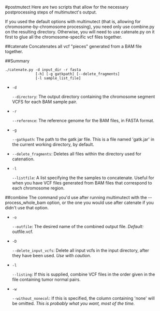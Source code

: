 #postmutect
Here are two scripts that allow for the necessary postprocessing steps of
multimutect's output.

If you used the default options with multimutect (that is, allowing for 
chromosome-by-chromosome processing), you need only use combine.py on the
resulting directory. Otherwise, you will need to use catenate.py on it first
to glue all the chromosome-specific vcf files together.

##catenate
Concatenates all vcf "pieces" generated from a BAM file together.

##Summary
```
./catenate.py -d input_dir -r fasta
              [-h] [-g gatkpath] [--delete_fragments] 
              [-l sample_list_file]
```
- `-d`

  `--directory`: The output directory containing the chromosome segment VCFS
  for each BAM sample pair.


- `-r`

  `--reference`: The reference genome for the BAM files, in FASTA format.

- `-g`

  `--gatkpath`: The path to the gatk jar file. This is a file named 'gatk.jar'
  in the current working directory, by default.

- `--delete_fragments`: Deletes all files within the directory used
  for catenation.
 
- `-l`

  `--listfile`: A list specifying the the samples to concatenate. 
   Useful for when you have VCF files generated from BAM files that correspond
   to each chromosome region.

##combine
The command you'd use after running multimutect with the --process\_whole\_bam
option, or the one you would use after catenate if you didn't use that option.

- `-o`

  `--outfile`: The desired name of the combined output file.
  *Default:* outfile.vcf.

- `-D`

  `--delete_input_vcfs`: Delete all input vcfs in the input directory, after
  they have been used. *Use with caution*.

- `-l`

  `--listing`: If this is supplied, combine VCF files in the order given
  in the file containing tumor normal pairs.

- `-w`

  `--without_nonecol`: If this is specified, the column containing 'none'
  will be omitted. *This is probably what you want, most of the time.*
